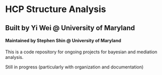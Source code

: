 # HCP Structure Analysis
## Built by Yi Wei @ University of Maryland
#### Maintained by Stephen Shin @ University of Maryland

This is a code repository for ongoing projects for bayesian and mediation analysis.

Still in progress (particularly with organization and documentation)